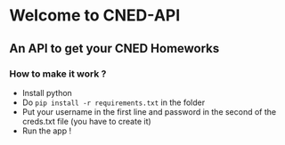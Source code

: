 # Welcome to CNED-API
## An API to get your CNED Homeworks

### How to make it work ?  
- Install python
- Do ```pip install -r requirements.txt``` in the folder
- Put your username in the first line and password in the second of the creds.txt file (you have to create it)
- Run the app !